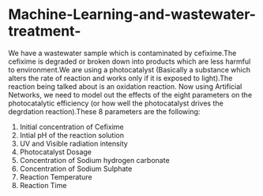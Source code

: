 # Machine-Learning-and-wastewater-treatment-
We have a wastewater sample which is contaminated by cefixime.The cefixime is degraded or broken down into products which are less harmful to environment.We are using a photocatalyst (Basically a substance which alters the rate of reaction and works only if it is exposed to light).The reaction being talked about is an oxidation reaction. 
Now using Artificial Networks, we need to model out the effects of the eight parameters on the photocatalytic efficiency (or how well the photocatalyst drives the degrdation reaction).These 8 parameters are the following:
1. Initial concentration of Cefixime
2. Intial pH of the reaction solution
3. UV and Visible radiation intensity
4. Photocatalyst Dosage
5. Concentration of Sodium hydrogen carbonate
6. Concentration of Sodium Sulphate
7. Reaction Temperature
8. Reaction Time
   
